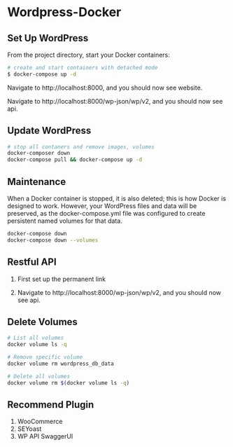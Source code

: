 # Wordpress-Docker

## Set Up WordPress

From the project directory, start your Docker containers:

```bash
# create and start containers with detached mode
$ docker-compose up -d
```

Navigate to http://localhost:8000, and you should now see website.

Navigate to http://localhost:8000/wp-json/wp/v2, and you should now see api.

## Update WordPress

```bash
# stop all contaners and remove images, volumes
docker-composer down
docker-compose pull && docker-compose up -d
```

## Maintenance

When a Docker container is stopped, it is also deleted; this is how Docker is designed to work. However, your WordPress files and data will be preserved, as the docker-compose.yml file was configured to create persistent named volumes for that data.

```bash
docker-compose down
docker-compose down --volumes
```

## Restful API

1. First set up the permanent link

2. Navigate to http://localhost:8000/wp-json/wp/v2, and you should now see api.

## Delete Volumes

```bash
# List all volumes
docker volume ls -q
```

```bash
# Remove specific volume
docker volume rm wordpress_db_data
```

```bash
# Delete all volumes
docker volume rm $(docker volume ls -q)
```

## Recommend Plugin

1. WooCommerce
2. SEYoast
3. WP API SwaggerUI
